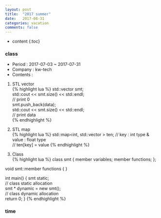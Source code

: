 ```yaml
---
layout: post
title:  "2017 summer"
date:   2017-08-31
categories: vacation
comments: false
---
```


* content
{:toc}

### class
* Period : 2017-07-03 ~ 2017-07-31
* Company : kw-tech
* Contents :

 1) STL vector  
{% highlight lua %}
std::vector<float> smt;  
std::cout << smt.size() << std::endl;  
// print 0  
smt.push_back(data);  
std::cout << smt.size() << std::endl;  
// print data  
{% endhighlight %}

 2) STL map  
{% highlight lua %}
std::map<int, std::vector<float> > ten;
// key : int type & value : float type  
// ten[key] = value
{% endhighlight %}

 3) Class  
{% highlight lua %}
class smt
{
  member variables;
  member functions;
};

void smt::member functions
{ }

int main()
{
  smt static;  
  // class static allocation  
  smt * dynamic = new smt();  
  // class dynamic allocation  
  return 0;
}
{% endhighlight %}

### time
